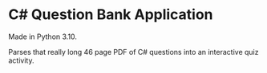 # C# Question Bank Application
Made in Python 3.10.

Parses that really long 46 page PDF of C# questions into an interactive quiz activity.
